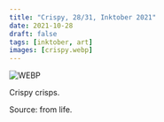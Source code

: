 ```yaml
---
title: "Crispy, 28/31, Inktober 2021"
date: 2021-10-28
draft: false
tags: [inktober, art]
images: [crispy.webp]
---
```


![WEBP](crispy.webp "Image")

Crispy crisps.

Source: from life.
